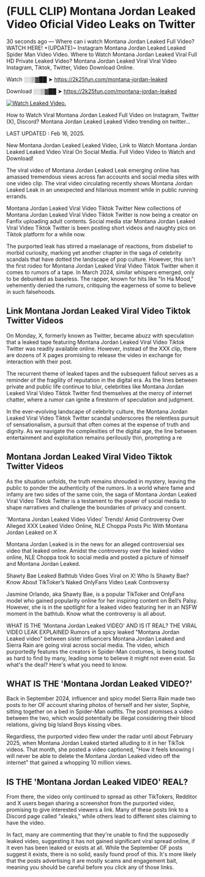 # (FULL CLIP) Montana Jordan Leaked Video Oficial Video Leaks on Twitter

30 seconds ago — Where can i watch Montana Jordan Leaked Full Video? WATCH HERE! +(UPDATE)~ Instagram Montana Jordan Leaked Leaked Spider Man Video Video. Where to Watch Montana Jordan Leaked Viral Full HD Private Leaked Video? Montana Jordan Leaked Viral Viral Video Instagram, Tiktok, Twitter, Video Download Online.

Watch ░░▒▓██ ➤ https://2k25fun.com/montana-jordan-leaked

Download ░░▒▓██ ➤ https://2k25fun.com/montana-jordan-leaked

[![Watch Leaked Video.](https://miro.medium.com/v2/resize:fit:828/format:webp/1*cilzJN44JGOrTw9NJCrNHA.gif "Watch Leaked Video")](https://2k25fun.com/montana-jordan-leaked)

How to Watch Viral Montana Jordan Leaked Full Video on Instagram, Twitter (X), Discord? Montana Jordan Leaked Leaked Video trending on twitter...

LAST UPDATED : Feb 16, 2025.

New Montana Jordan Leaked Leaked Video, Link to Watch Montana Jordan Leaked Leaked Video Viral On Social Media. Full Video Video to Watch and Download!

The viral video of Montana Jordan Leaked Leak emerging online has amassed tremendous views across fan accounts and social media sites with one video clip. The viral video circulating recently shows Montana Jordan Leaked Leak in an unexpected and hilarious moment while in public running errands.

Montana Jordan Leaked Viral Video Tiktok Twitter New collections of Montana Jordan Leaked Viral Video Tiktok Twitter is now being a creator on Fanfix uploading adult contents. Social media star Montana Jordan Leaked Viral Video Tiktok Twitter is been posting short videos and naughty pics on Tiktok platform for a while now.

The purported leak has stirred a maelanage of reactions, from disbelief to morbid curiosity, marking yet another chapter in the saga of celebrity scandals that have dotted the landscape of pop culture. However, this isn't the first rodeo for Montana Jordan Leaked Viral Video Tiktok Twitter when it comes to rumors of a tape. In March 2024, similar whispers emerged, only to be debunked as baseless. The rapper, known for hits like "In Ha Mood," vehemently denied the rumors, critiquing the eagerness of some to believe in such falsehoods.

## Link Montana Jordan Leaked Viral Video Tiktok Twitter Videos

On Monday, X, formerly known as Twitter, became abuzz with speculation that a leaked tape featuring Montana Jordan Leaked Viral Video Tiktok Twitter was readily available online. However, instead of the XXX clip, there are dozens of X pages promising to release the video in exchange for interaction with their post.

The recurrent theme of leaked tapes and the subsequent fallout serves as a reminder of the fragility of reputation in the digital era. As the lines between private and public life continue to blur, celebrities like Montana Jordan Leaked Viral Video Tiktok Twitter find themselves at the mercy of internet chatter, where a rumor can ignite a firestorm of speculation and judgment.

In the ever-evolving landscape of celebrity culture, the Montana Jordan Leaked Viral Video Tiktok Twitter scandal underscores the relentless pursuit of sensationalism, a pursuit that often comes at the expense of truth and dignity. As we navigate the complexities of the digital age, the line between entertainment and exploitation remains perilously thin, prompting a re

##  Montana Jordan Leaked Viral Video Tiktok Twitter Videos

As the situation unfolds, the truth remains shrouded in mystery, leaving the public to ponder the authenticity of the rumors. In a world where fame and infamy are two sides of the same coin, the saga of Montana Jordan Leaked Viral Video Tiktok Twitter is a testament to the power of social media to shape narratives and challenge the boundaries of privacy and consent.

'Montana Jordan Leaked Video Video' Trends! Amid Controversy Over Alleged XXX Leaked Video Online, NLE Choppa Posts Pic With Montana Jordan Leaked on X

Montana Jordan Leaked is in the news for an alleged controversial sex video that leaked online. Amidst the controversy over the leaked video online, NLE Choppa took to social media and posted a picture of himself and Montana Jordan Leaked.

Shawty Bae Leaked Bathtub Video Goes Viral on X! Who Is Shawty Bae? Know About TikToker’s Naked OnlyFans Video Leak Controversy

Jasmine Orlando, aka Shawty Bae, is a popular TikToker and OnlyFans model who gained popularity online for her inspiring content on Bell’s Palsy. However, she is in the spotlight for a leaked video featuring her in an NSFW moment in the bathtub. Know what the controversy is all about.

WHAT IS THE 'Montana Jordan Leaked VIDEO' AND IS IT REAL? THE VIRAL VIDEO LEAK EXPLAINED Rumors of a spicy leaked "Montana Jordan Leaked video" between sister influencers Montana Jordan Leaked and Sierra Rain are going viral across social media. The video, which purportedly features the creators in Spider-Man costumes, is being touted as hard to find by many, leading some to believe it might not even exist. So what's the deal? Here's what you need to know.

## WHAT IS THE 'Montana Jordan Leaked VIDEO?'

Back in September 2024, influencer and spicy model Sierra Rain made two posts to her OF account sharing photos of herself and her sister, Sophie, sitting together on a bed in Spider-Man outfits. The post promises a video between the two, which would potentially be illegal considering their blood relations, giving big Island Boys kissing vibes.

Regardless, the purported video flew under the radar until about February 2025, when Montana Jordan Leaked started alluding to it in her TikTok videos. That month, she posted a video captioned, "How it feels knowing I will never be able to delete the Montana Jordan Leaked video off the internet" that gained a whopping 10 million views.

## IS THE 'Montana Jordan Leaked VIDEO' REAL?

From there, the video only continued to spread as other TikTokers, Redditor and X users began sharing a screenshot from the purported video, promising to give interested viewers a link. Many of these posts link to a Discord page called "xleaks," while others lead to different sites claiming to have the video.

In fact, many are commenting that they're unable to find the supposedly leaked video, suggesting it has not gained significant viral spread online, if it even has been leaked or exists at all. While the September OF posts suggest it exists, there is no solid, easily found proof of this. It's more likely that the posts advertising it are mostly scams and engagement bait, meaning you should be careful before you click any of those links.